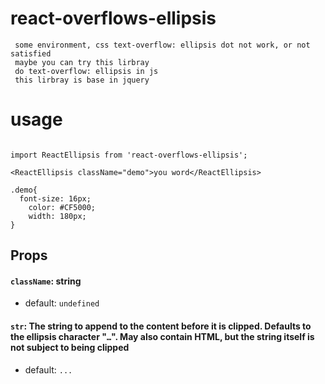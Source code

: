 # react-overflows-ellipsis
```
 some environment, css text-overflow: ellipsis dot not work, or not satisfied
 maybe you can try this lirbray
 do text-overflow: ellipsis in js
 this lirbray is base in jquery

```
# usage
```

import ReactEllipsis from 'react-overflows-ellipsis';

<ReactEllipsis className="demo">you word</ReactEllipsis>

.demo{
  font-size: 16px;
	color: #CF5000;
	width: 180px;
}
```

## Props

#### `className`: string
- default: `undefined`

#### `str`: The string to append to the content before it is clipped. Defaults to the ellipsis character "`…`". May also contain HTML, but the string itself is not subject to being clipped
- default: `...`
